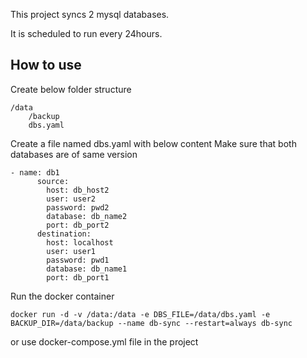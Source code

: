 This project syncs 2 mysql databases.

It is scheduled to run every 24hours.

## How to use

Create below folder structure

```
/data
    /backup
    dbs.yaml
```

Create a file named dbs.yaml with below content
Make sure that both databases are of same version

```
- name: db1
      source:
        host: db_host2
        user: user2
        password: pwd2
        database: db_name2
        port: db_port2
      destination:
        host: localhost
        user: user1
        password: pwd1
        database: db_name1
        port: db_port1
```

Run the docker container

```
docker run -d -v /data:/data -e DBS_FILE=/data/dbs.yaml -e BACKUP_DIR=/data/backup --name db-sync --restart=always db-sync
```

or use docker-compose.yml file in the project

